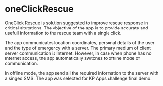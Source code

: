 # oneClickRescue
OneClick Rescue is solution suggested to improve rescue response in critical situtations. The objective of the app is to provide accurate and usefull information to the rescue team with a single click.

The app communicates location coordinates, personal details of the user and the type of emergency with a server. The primary medium of client server communication is Internet. However, in case when phone has no Internet access, the app automatically switches to offline mode of communication.

In offline mode, the app send all the required information to the server with a singed SMS. The app was selected for KP Apps challenge final demo.
